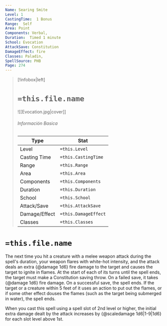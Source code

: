 ```yaml
---
Name: Searing Smite
Level: 1
CastingTime:  1 Bonus 
Range:  Self
Area: Point
Components: Verbal, 
Duration:  Timed 1 minute
School: Evocation
AttackSave: Constitution
DamageEffect: fire
Classes: Paladin, 
SpellSource: PHB
Page: 274
---
```


>[!infobox|left]
># `=this.file.name`
>![[Evocation.jpg|cover]]
> ###### Información Basica
> Type |  Stat |
> ---|---|
> Level | `=this.Level` |
> Casting Time | `=this.CastingTime` |
> Range | `=this.Range` |
> Area | `=this.Area` |
> Components | `=this.Components` |
> Duration | `=this.Duration` |
> School | `=this.School` |
> Attack/Save | `=this.AttackSave` |
> Damage/Effect | `=this.DamageEffect` |
> Classes | `=this.Classes` |

# `=this.file.name`
The next time you hit a creature with a melee weapon attack during the spell&#x27;s duration, your weapon flares with white-hot intensity, and the attack deals an extra {@damage 1d6} fire damage to the target and causes the target to ignite in flames. At the start of each of its turns until the spell ends, the target must make a Constitution saving throw. On a failed save, it takes {@damage 1d6} fire damage. On a successful save, the spell ends. If the target or a creature within 5 feet of it uses an action to put out the flames, or if some other effect douses the flames (such as the target being submerged in water), the spell ends.



 


When you cast this spell using a spell slot of 2nd level or higher, the initial extra damage dealt by the attack increases by {@scaledamage 1d6|1-9|1d6} for each slot level above 1st. 